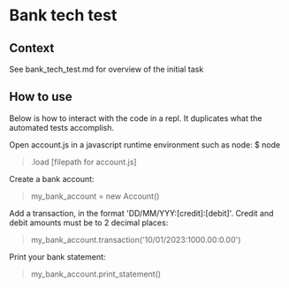 # Bank tech test

## Context 

See bank_tech_test.md for overview of the initial task

## How to use

Below is how to interact with the code in a repl. It duplicates what the automated tests accomplish.

Open account.js in a javascript runtime environment such as node:
$ node
> .load [filepath for account.js]

Create a bank account:
> my_bank_account = new Account()

Add a transaction, in the format 'DD/MM/YYY:[credit]:[debit]'. Credit and debit amounts must be to 2 decimal places:
> my_bank_account.transaction('10/01/2023:1000.00:0.00')

Print your bank statement:
> my_bank_account.print_statement()

